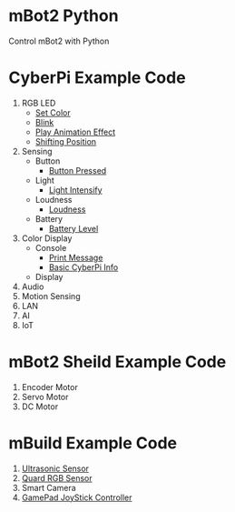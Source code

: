 # mBot2 Python
Control mBot2 with Python

# CyberPi Example Code

1. RGB LED
    - [Set Color](https://github.com/PerfecXX/mBot2-Python/blob/main/example/cyberpi/01-RGB%20LED/01-set_color.py)
    - [Blink](https://github.com/PerfecXX/mBot2-Python/blob/main/example/cyberpi/01-RGB%20LED/02-blink.py)
    - [Play Animation Effect](https://github.com/PerfecXX/mBot2-Python/blob/main/example/cyberpi/01-RGB%20LED/03-play_effect.py)
    - [Shifting Position](https://github.com/PerfecXX/mBot2-Python/blob/main/example/cyberpi/01-RGB%20LED/04-shifting_led.py)
2. Sensing
    - Button
      - [Button Pressed](https://github.com/PerfecXX/mBot2-Python/blob/main/example/cyberpi/02-Sensing/01-Button/01-button_pressed.py)
    - Light
        - [Light Intensify](https://github.com/PerfecXX/mBot2-Python/blob/main/example/cyberpi/02-Sensing/02-Light/01-light_intensify.py)
    - Loudness
        - [Loudness](https://github.com/PerfecXX/mBot2-Python/blob/main/example/cyberpi/02-Sensing/03-Loudness/01-get_loudness.py)
    - Battery
        - [Battery Level](https://github.com/PerfecXX/mBot2-Python/blob/main/example/cyberpi/02-Sensing/04-Battery/01-battery_level.py)
3. Color Display
    - Console
      - [Print Message](https://github.com/PerfecXX/mBot2-Python/blob/main/example/cyberpi/03-Display/01-Console/01-print.py)
      - [Basic CyberPi Info](https://github.com/PerfecXX/mBot2-Python/blob/main/example/cyberpi/03-Display/01-Console/02-basic_info.py)
    - Display
4. Audio
5. Motion Sensing
6. LAN
7. AI
8. IoT

# mBot2 Sheild Example Code

1. Encoder Motor
2. Servo Motor
3. DC Motor

# mBuild Example Code

1. [Ultrasonic Sensor](https://github.com/PerfecXX/Python-mBot2/tree/main/example/mbuild/01-Ultrasonic%20Sensor2)
2. [Quard RGB Sensor](https://github.com/PerfecXX/Python-mBot2/tree/main/example/mbuild/02-Quad%20RGB%20Sensor)
3. Smart Camera
4. [GamePad JoyStick Controller](https://github.com/PerfecXX/Python-mBot2/tree/main/example/gamepad) 
